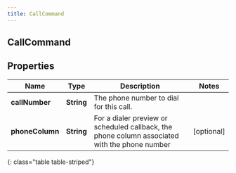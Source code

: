 ```yaml
---
title: CallCommand
---
```

## CallCommand


## Properties

| Name | Type | Description | Notes |
| ------------ | ------------- | ------------- | ------------- |
| **callNumber** | <!----><!---->**String**<!----> | The phone number to dial for this call. |  |
| **phoneColumn** | <!----><!---->**String**<!----> | For a dialer preview or scheduled callback, the phone column associated with the phone number |  [optional] |
{: class="table table-striped"}



